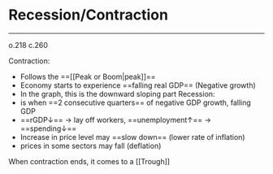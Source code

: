 # Recession/Contraction
---
o.218 c.260

Contraction:
- Follows the ==[[Peak or Boom|peak]]==
- Economy starts to experience ==falling real GDP== (Negative growth)
- In the graph, this is the downward sloping part
Recession:
- is when ==2 consecutive quarters== of negative GDP growth, falling GDP
- ==rGDP↓== -> lay off workers, ==unemployment↑== -> ==spending↓==
- Increase in price level may ==slow down== (lower rate of inflation)
- prices in some sectors may fall (deflation)

When contraction ends, it comes to a [[Trough]]